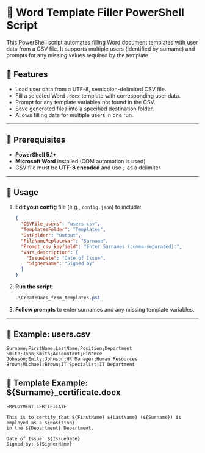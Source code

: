 ﻿# 📝 Word Template Filler PowerShell Script

This PowerShell script automates filling Word document templates with user data from a CSV file. It supports multiple users (identified by surname) and prompts for any missing values required by the template.

## 📂 Features

- Load user data from a UTF-8, semicolon-delimited CSV file.
- Fill a selected Word `.docx` template with corresponding user data.
- Prompt for any template variables not found in the CSV.
- Save generated files into a specified destination folder.
- Allows filling data for multiple users in one run.

---

## 🧰 Prerequisites

- **PowerShell 5.1+**
- **Microsoft Word** installed (COM automation is used)
- CSV file must be **UTF-8 encoded** and use `;` as a delimiter

---

## 🚀 Usage

1. **Edit your config** file (e.g., `config.json`) to include:
    ```json
    {
      "CSVFile_users": "users.csv",
      "TemplatesFolder": "Templates",
      "DstFolder": "Output",
      "FileNameReplaceVar": "Surname",
      "Prompt_csv_keyfield": "Enter Surnames (comma-separated):",
      "vars_description": {
        "IssueDate": "Date of Issue",
        "SignerName": "Signed by"
      }
    }
    ```

2. **Run the script**:
    ```powershell
    .\CreateDocs_from_templates.ps1
    ```

3. **Follow prompts** to enter surnames and any missing template variables.

---

## 📄 Example: users.csv

```csv
Surname;FirstName;LastName;Position;Department
Smith;John;Smith;Accountant;Finance
Johnson;Emily;Johnson;HR Manager;Human Resources
Brown;Michael;Brown;IT Specialist;IT Department
```

## 📄 Template Example: ${Surname}_certificate.docx
```docx
EMPLOYMENT CERTIFICATE

This is to certify that ${FirstName} ${LastName} (${Surname}) is employed as a ${Position}
in the ${Department} Department.

Date of Issue: ${IssueDate}
Signed by: ${SignerName}

```